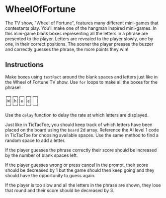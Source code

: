 # WheelOfFortune

The TV show, "Wheel of Fortune", features many different mini-games that contestants play. You'll make one of the hangman inspired mini-games. In this mini-game blank boxes representing all the letters in a phrase are presented to the player. Letters are revealed to the player slowly, one by one, in their correct positions. The sooner the player presses the buzzer and correctly guesses the phrase, the more points they win!

## Instructions

Make boxes using `textRect` around the blank spaces and letters just like in the Wheel of Fortune TV show. Use `for` loops to make all the boxes for the phrase!

```txt
┌─┐┌─┐┌─┐┌─┐┌─┐
│W││h││e││e││ │
└─┘└─┘└─┘└─┘└─┘
```

Use the `delay` function to delay the rate at which letters are displayed.

Just like in TicTacToe, you should keep track of which letters have been placed on the board using the `board` 2d array. Reference the AI level 1 code in TicTacToe for choosing available spaces. Use the same method to find a random space to add a letter.

If the player guesses the phrase correctly their score should be increased by the number of blank spaces left.

If the player guesses wrong or press cancel in the prompt, their score should be decreased by 1 but the game should then keep going and they should have the opportunity to guess again.

If the player is too slow and all the letters in the phrase are shown, they lose that round and their score should be decreased by 3.
